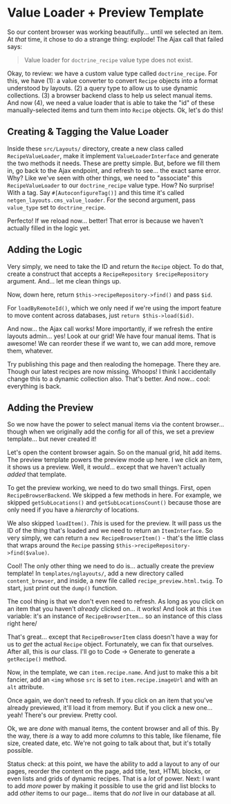 # Value Loader + Preview Template

So our content browser was working beautifully... until we selected an item. At
*that* time, it chose to do a strange thing: explode! The Ajax call that failed says:

> Value loader for `doctrine_recipe` value type does not exist.

Okay, to review: we have a custom value type called `doctrine_recipe`. For this,
we have (1): a value converter to convert `Recipe` objects into a format understood
by layouts. (2) a query type to allow us to use dynamic collections. (3) a browser
backend class to help us select manual items. And now (4), we need a value loader
that is able to take the "id" of these manually-selected items and turn them into
`Recipe` objects. Ok, let's do this!

## Creating & Tagging the Value Loader

Inside these `src/Layouts/` directory, create a new class called `RecipeValueLoader`,
make it implement `ValueLoaderInterface` and generate the two methods it needs. These
are pretty simple. But, before we fill them in, go back to the Ajax endpoint, and
refresh to see... the exact same error. Why? Like we've seen with other things, we
need to "associate" this `RecipeValueLoader` to our `doctrine_recipe` value type.
How? No surprise! With a tag. Say `#[AutoconfigureTag()]` and this time it's called
`netgen_layouts.cms_value_loader`. For the second argument, pass `value_type`
set to `doctrine_recipe`.

Perfecto! If we reload now... better! That error is because we haven't actually filled
in the logic yet.

## Adding the Logic

Very simply, we need to take the ID and return the `Recipe` object. To do that,
create a construct that accepts a `RecipeRepository $recipeRepository` argument.
And... let me clean things up.

Now, down here, return `$this->recipeRepository->find()` and pass `$id`.

For `loadByRemoteId()`, which we only need if we're using the import feature to
move content across databases, just `return $this->load($id)`.

And now... the Ajax call works! More importantly, if we refresh the entire layouts
admin... yes! Look at our grid! We have four manual items. That is awesome! We can
reorder these if we want to, we can add more, remove them, whatever.

Try publishing this page and then realoding the homepage. There they are. Though
our latest recipes are now missing. Whoops! I think I accidentally change this to
a dynamic collection also. That's better. And now... cool: everything is back.

## Adding the Preview

So we now have the power to select manual items via the content browser... though
when we originally add the config for all of this, we set a preview template...
but never created it!

Let's open the content browser again. So on the manual grid, hit add items. The
preview template powers the preview mode up here. I we click an item, it shows us
a preview. Well, it *would*... except that we haven't actually *added* that template.

To get the preview working, we need to do two small things. First, open
`RecipeBrowserBackend`. We skipped a few methods in here. For example, we skipped
`getSubLocations()` and `getSubLocationsCount()` because those are only need
if you have a *hierarchy* of locations.

We also skipped `loadItem()`. *This* is used for the preview. It will pass us the
ID of the thing that's loaded and we need to return an `ItemInterface`. So very
simply, we can return a `new RecipeBrowserItem()` - that's the little class that
wraps around the `Recipe` passing `$this->recipeRepository->find($value)`.

Cool! The only other thing we need to do is... actually create the preview template!
In `templates/nglayouts/`, add a new directory called `content_browser`, and inside,
a new file called `recipe_preview.html.twig`. To start, just print out the
`dump()` function.

The cool thing is that we don't even need to refresh. As long as you click on an
item that you haven't *already* clicked on... it works! And look at this `item`
variable: it's an instance of `RecipeBrowserItem`... so an instance of this class
right here/

That's great... except that `RecipeBrowserItem` class doesn't have a way for us
to *get* the actual `Recipe` object. Fortunately, we can fix that ourselves.
After all, this is *our* class. I'll go to Code -> Generate to generate a
`getRecipe()` method.

Now, in the template, we can `item.recipe.name`. And just to make this a bit
fancier, add an `<img` whose `src` is set to `item.recipe.imageUrl` and with an
`alt` attribute.

Once again, we don't need to refresh. If you click on an item that you've already
previewed, it'll load it from memory. But if you click a new one... yeah! There's
our preview. Pretty cool.

Ok, we are *done* with manual items, the content browser and all of this. By the
way, there *is* a way to add more *columns* to this table, like filename, file size,
created date, etc. We're not going to talk about that, but it's totally possible.

Status check: at this point, we have the ability to add a layout to any of our pages,
reorder the content on the page, add title, text, HTML blocks, or even lists and
grids of dynamic recipes. That is a *lot* of power. Next: I want to add *more*
power by making it possible to use the grid and list blocks to add *other* items
to our page... items that do *not* live in our database at all.
